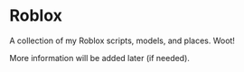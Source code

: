 Roblox
======

A collection of my Roblox scripts, models, and places. Woot!

More information will be added later (if needed).
